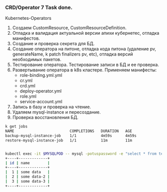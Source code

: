 ### CRD/Operator 7 Task done.

Kubernetes-Operators

1. Создаем CustomResource, CustomResourceDefinition.
2. Отладка и валидация актуальной версии апихи кубернетес, отладка манифестов.
3. Создание и проверка секрета для БД.
4. Создание оператора на питоне, отладка кода питона (удаление pv, generateName, k patch finalizers pv, etc), отладка версий необходимых пакетов.
5. Тестирование оператора. Тестирование записи в БД и ее проверка.
6. Развертывание оператора в k8s кластере. Применяем манифесты:
   - role-binding.yml.yml
   - cr.yml
   - crd.yml
   - deploy-operator.yml
   - role.yml
   - service-account.yml
7. Запись в базу и проверка на чтение.
8. Удаляем mysql-instance и пересоздание.
9. Проверка восстановления БД.

```sh
k get jobs
NAME                         COMPLETIONS   DURATION   AGE
backup-mysql-instance-job    1/1           4m59s      4m59s
restore-mysql-instance-job   1/1           11m        11m


kubectl exec -it $MYSQLPOD -- mysql -potuspassword -e "select * from test;" otus-database
+----+-------------+
| id | name        |
+----+-------------+
|  1 | some data   |
|  2 | some data-2 |
|  3 | some data-3 |
+----+-------------+
```
